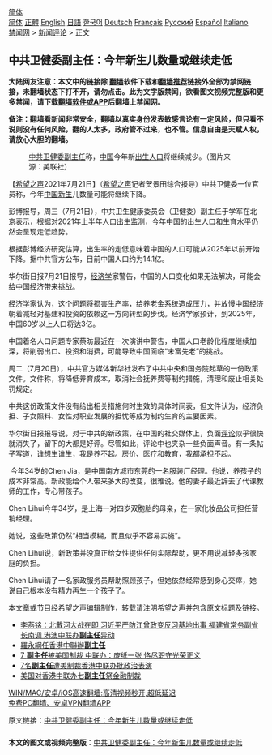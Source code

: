  <!-- 面包屑导航 --> <div class="breadcrumb"><!-- GTranslate: https://gtranslate.io/ -->  <div class="switcher notranslate">  <div class="selected">  <a href="#" onclick="return false;"> 简体</a>  </div>  <div class="option">  <a href="https://www.bannedbook.org" onclick="doGTranslate('zh-CN|zh-CN');jQuery('div.switcher div.selected a').html(jQuery(this).html());return false;" title="简体中文" class="nturl selected"> 简体</a>  <a href="https://www.bannedbook.org/zh-tw/" onclick="doGTranslate('zh-CN|zh-TW');jQuery('div.switcher div.selected a').html(jQuery(this).html());return false;" title="繁體中文" class="nturl"> 正體</a>  <a href="https://www.bannedbook.org/en/" onclick="doGTranslate('zh-CN|en');jQuery('div.switcher div.selected a').html(jQuery(this).html());return false;" title="English" class="nturl"> English</a>  <a href="https://www.bannedbook.org/ja/" onclick="doGTranslate('zh-CN|ja');jQuery('div.switcher div.selected a').html(jQuery(this).html());return false;" title="日本語" class="nturl"> 日語</a>  <a href="https://www.bannedbook.org/ko/" onclick="doGTranslate('zh-CN|ko');jQuery('div.switcher div.selected a').html(jQuery(this).html());return false;" title="한국어" class="nturl"> 한국어</a>  <a href="https://www.bannedbook.org/de/" onclick="doGTranslate('zh-CN|de');jQuery('div.switcher div.selected a').html(jQuery(this).html());return false;" title="Deutsch" class="nturl"> Deutsch</a>  <a href="https://www.bannedbook.org/fr/" onclick="doGTranslate('zh-CN|fr');jQuery('div.switcher div.selected a').html(jQuery(this).html());return false;" title="Français" class="nturl"> Français</a>  <a href="https://www.bannedbook.org/ru/" onclick="doGTranslate('zh-CN|ru');jQuery('div.switcher div.selected a').html(jQuery(this).html());return false;" title="Русский" class="nturl"> Русский</a>  <a href="https://www.bannedbook.org/es/" onclick="doGTranslate('zh-CN|es');jQuery('div.switcher div.selected a').html(jQuery(this).html());return false;" title="Español" class="nturl"> Español</a>  <a href="https://www.bannedbook.org/it/" onclick="doGTranslate('zh-CN|it');jQuery('div.switcher div.selected a').html(jQuery(this).html());return false;" title="Italiano" class="nturl"> Italiano</a>  </div>  </div>      <div class='breadcrumb-sub'><!-- Breadcrumb NavXT 6.3.0 --> <a href="https://www.bannedbook.org/" class="home">禁闻网</a> &gt; <a href="https://www.bannedbook.org/bnews/comments/" class="category">新闻评论</a> &gt; 正文</div></div><h2>中共卫健委副主任：今年新生儿数量或继续走低</h2> <p class="notice"><b>大陆网友注意：本文中的链接除 <a href="https://github.com/bannedbook/fanqiang" >翻墙</a>软件下载和<a href="https://github.com/killgcd/justmysocks/blob/master/README.md">翻墙推荐</a>链接外全部为禁网链接，未翻墙状态下打不开，请勿点击。此为文字版禁闻，欲看图文视频完整版和更多禁闻，请下载<a href="https://github.com/bannedbook/fanqiang">翻墙软件或APP</a>后翻墙上禁闻网。</p><p>备注：翻墙看新闻非常安全，翻墙以真实身份发表敏感言论有一定风险，但只看不说则没有任何风险，翻的人太多，政府管不过来，也不管。信息自由是天赋人权，请放心大胆的翻墙。</b></p>  <div class="entry"> <figure> <p><figcaption><a href="https://www.bannedbook.org/bnews/tag/%e4%b8%ad%e5%85%b1/" class="st_tag internal_tag" rel="tag" title="标签 中共 下的日志">中共</a><a href="https://www.bannedbook.org/bnews/tag/%E5%8D%AB%E5%81%A5%E5%A7%94/" class="st_tag internal_tag" rel="tag" title="标签 卫健委 下的日志">卫健委</a><a href="https://www.bannedbook.org/bnews/tag/%E5%89%AF%E4%B8%BB%E4%BB%BB/" class="st_tag internal_tag" rel="tag" title="标签 副主任 下的日志">副主任</a>称，<a href="https://www.bannedbook.org/bnews/tag/%E4%B8%AD%E5%9B%BD/" class="st_tag internal_tag" rel="tag" title="标签 中国 下的日志">中国</a>今年新<a href="https://www.bannedbook.org/bnews/tag/%E5%87%BA%E7%94%9F%E4%BA%BA%E5%8F%A3/" class="st_tag internal_tag" rel="tag" title="标签 出生人口 下的日志">出生人口</a>将继续减少。（图片来源：美联社）</figcaption></figure> <p>【<span class='wp_keywordlink_affiliate'><a href="https://www.soundofhope.org" title="希望之声" target="_blank">希望之声</a></span>2021年7月21日】（<a href="https://www.bannedbook.org/bnews/tag/%e5%b8%8c%e6%9c%9b%e4%b9%8b%e5%a3%b0/" class="st_tag internal_tag" rel="tag" title="标签 希望之声 下的日志">希望之声</a>记者贺景田综合报导）中共卫健委一位官员称，今年<span class='wp_keywordlink_affiliate'><a href="https://www.bannedbook.org/" title="中国" target="_blank">中国</a></span><span class='wp_keywordlink'><a href="https://www.bannedbook.org/forum2/topic1642.html" title="正见网《新生》" target="_blank">新生</a></span>儿数量可能将继续下降。</p> <p>彭博报导，周三（7月21日），中共卫生健康委员会（卫健委）副主任于学军在北京表示，根据对2021年上半年人口出生监测，今年中国的出生人口和生育水平仍然会呈现走低趋势。</p> <p>根据彭博经济研究估算，出生率的走低意味着中国的人口可能从2025年以前开始下降。据中共官方公布，目前中国人口约为14.1亿。</p> <p>华尔街日报7月21日报导，<a href="https://www.bannedbook.org/bnews/tag/%E7%BB%8F%E6%B5%8E%E5%AD%A6/" class="st_tag internal_tag" rel="tag" title="标签 经济学 下的日志">经济学</a>家警告，中国的人口变化如果无法解决，可能会给中国经济带来挑战。</p>  <p><a href="https://www.bannedbook.org/bnews/tag/%E7%BB%8F%E6%B5%8E%E5%AD%A6%E5%AE%B6/" class="st_tag internal_tag" rel="tag" title="标签 经济学家 下的日志">经济学家</a>认为，这个问题将损害生产率，给养老金系统造成压力，并放慢中国经济朝着减轻对基建和投资的依赖这一方向转型的步伐。经济学家预计，到2025年，中国60岁以上人口将达3亿。</p> <p>中国着名人口问题专家蔡昉最近在一次演讲中警告，中国人口老龄化程度继续加深，将削弱出口、投资和消费，可能导致中国面临“未富先老”的挑战。</p> <p>周二（7月20日），中共官方媒体新华社发布了中共中央和国务院起草的一份政策文件。文件称，将降低养育成本，取消社会抚养费等制约措施，清理和废止相关处罚规定。</p> <p>中共这份政策文件没有给出相关措施何时生效的具体时间表，但文件认为，经济负担、子女照料、女性对职业发展的担忧等成为制约生育的主要因素。</p>  <p>华尔街日报报导说，对于中共的新政策，在中国的社交媒体上，负面<span class='wp_keywordlink_affiliate'><a href="https://www.bannedbook.org/bnews/comments/" title="新闻评论" target="_blank">评论</a></span>似乎很快就消失了，留下的大都是好评。尽管如此，评论中也夹杂一些负面声音。有一条帖子写道，谁想生谁生，我是养不起。房价、医疗和教育，我都承担不起。</p> <p> 今年34岁的Chen Jia，是中国南方城市东莞的一名服装厂经理。他说，养孩子的成本非常高。新政能给个人带来多大的改变，很难说。他的妻子最近辞去了代课教师的工作，专心带孩子。</p> <p>Chen Lihui今年34岁，是上海一对四岁双胞胎的母亲，在一家化妆品公司担任营销经理。</p> <p>她说，这些政策仍然“相当模糊，而且似乎不容易实施”。</p>  <p>Chen Lihui说，新政策并没真正给女性提供任何实际帮助，更不用说减轻多孩家庭的负担。</p> <p>Chen Lihui请了一名家政服务员帮助照顾孩子，但她依然经常感到身心交瘁，她说自己根本没有精力再生一个孩子了。</p> <p>本文章或节目经希望之声编辑制作，转载请注明希望之声并包含原文标题及链接。 </p> <ul class='op-related-articles' title='相关阅读'> <li><a href='https://www.bannedbook.org/bnews/comments/20210719/1589874.html' target='_blank'>李燕铭：北戴河大战在即 习近平严防江曾政变反习基地出事 福建省常务副省长南调 港澳中联办<b>副主任</b>异动</a></li> <li><a href='https://www.bannedbook.org/bnews/baitai/20210718/1589559.html' target='_blank'>羅永綱任香港中聯辦<b>副主任</b></a></li> <li><a href='https://www.bannedbook.org/bnews/comments/20210717/1589114.html' target='_blank'>7 <b>副主任</b>被美国制裁 中联办：废纸一张 恪尽职守光荣正义</a></li> <li><a href='https://www.bannedbook.org/bnews/baitai/20210717/1589077.html' target='_blank'>7名<b>副主任</b>遭美制裁香港中联办批政治表演</a></li> <li><a href='https://www.bannedbook.org/bnews/bannedvideo/20210717/1588837.html' target='_blank'>美国对香港中联办七<b>副主任</b>祭金融制裁</a></li> </ul> <p class="texttj"> <a href="https://github.com/bannedbook/fanqiang/wiki/V2ray%E6%9C%BA%E5%9C%BA" target="_blank">WIN/MAC/安卓/iOS高速翻墙:高清视频秒开,超低延迟</a><br/> <a href="https://github.com/bannedbook/fanqiang/wiki/%E7%A6%81%E9%97%BB%E7%BD%91%E5%AE%89%E5%8D%93%E7%BF%BB%E5%A2%99%E6%96%B0%E9%97%BBAPP" target="_blank">免费PC翻墙、安卓VPN翻墙APP</a></p> <p>原文链接：<a class="src_link"  href="https://www.soundofhope.org/post/527930" target="_blank">中共卫健委副主任：今年新生儿数量或继续走低</a></p><a name='sharetosocial'></a>  <div style="margin-bottom:5px;padding-bottom:5px;clear:both"> <div id="archive-pix-1" class="banner-ads"> <!-- AuctionX Display platform tag START --> <div id="26318x728x90x621x_ADSLOT2" clicktrack="%%CLICK_URL_ESC%%"></div> <!-- AuctionX Display platform tag END --> </div> <div id="archive-pix-2" class="banner-ads"> <!-- AuctionX Display platform tag START --> <div id="26315x300x250x621x_ADSLOT2" clicktrack="%%CLICK_URL_ESC%%"></div> <!-- AuctionX Display platform tag END --> </div> </div>  <div id="archive-pix-1" class="banner-ads"> <!-- AuctionX Display platform tag START --> <div id="26318x728x90x621x_ADSLOT3" clicktrack="%%CLICK_URL_ESC%%"></div> <!-- AuctionX Display platform tag END --> </div> <div><b>本文的图文或视频完整版</b>：<a href='https://www.bannedbook.org/bnews/comments/20210722/1591704.html'>中共卫健委副主任：今年新生儿数量或继续走低</a></div>  </div><!--END ENTRY--> 